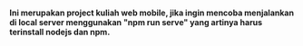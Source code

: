 #### Ini merupakan project kuliah web mobile, jika ingin mencoba menjalankan di local server menggunakan "npm run serve" yang artinya harus terinstall nodejs dan npm.

